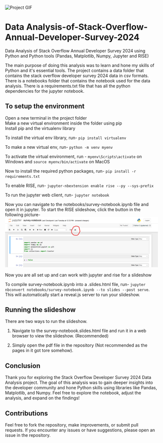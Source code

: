 ![Project GIF](images/project_gif.gif)
# Data Analysis-of-Stack-Overflow-Annual-Developer-Survey-2024
Data Analysis of Stack Overflow Annual Developer Survey 2024 using Python and Python tools (Pandas, Matplotlib, Numpy, Jupyter and RISE)   

The main purpose of doing this analysis was to learn and hone my skills of Python and it's essential tools. 
The project contains a data folder that contains the stack overflow developer survey 2024 data in csv formats. There is a notebooks folder that contains the notebook used for the data analysis. There is a requirements.txt file that has all the python dependencies for the jupyter notebook.  

## To setup the environment

Open a new terminal in the project folder  
Make a new virtual environment inside the folder using pip  
Install pip and the virtualenv library  

To install the virtual env library, run- `pip install virtualenv`  

To make a new virtual env, run- `python -m venv myenv`  

To activate the virtual environment, run - `myenv\Scripts\activate` on Windows and `source myenv/bin/activate` on MacOS  

Now to install the required python packages, run- `pip install -r requirements.txt`  

To enable RISE, run- `jupyter-nbextension enable rise --py --sys-prefix`  

To run the jupyter web client, run- `jupyter notebook`  

Now you can navigate to the notebooks/survey-notebook.ipynb file and open it in jupyter. To start the RISE slideshow, click the button in the following picture- 
![RISE Slideshow Button](images/Screenshot%202024-12-29%20203046.png)

Now you are all set up and can work with jupyter and rise for a slideshow  

To compile survey-notebook.ipynb into a .slides.html file, run- `jupyter nbconvert notebooks/survey-notebook.ipynb --to slides --post serve`. This will automatically start a reveal.js server to run your slideshow.  

## Running the slideshow

There are two ways to run the slideshow.  

1) Navigate to the survey-notebook.slides.html file and run it in a web browser to view the slideshow. (Recommended)

2) Simply open the pdf file in the repository (Not recommended as the pages in it got tore somehow).

## Conclusion

Thank you for exploring the Stack Overflow Developer Survey 2024 Data Analysis project. The goal of this analysis was to gain deeper insights into the developer community and hone Python skills using libraries like Pandas, Matplotlib, and Numpy. Feel free to explore the notebook, adjust the analysis, and expand on the findings!

## Contributions

Feel free to fork the repository, make improvements, or submit pull requests. If you encounter any issues or have suggestions, please open an issue in the repository.